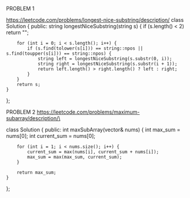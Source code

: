 PROBLEM 1

https://leetcode.com/problems/longest-nice-substring/description/
class Solution {
public:
    string longestNiceSubstring(string s) {
        if (s.length() < 2) return "";
        
        for (int i = 0; i < s.length(); i++) {
            if (s.find(tolower(s[i])) == string::npos || s.find(toupper(s[i])) == string::npos) {
                string left = longestNiceSubstring(s.substr(0, i));
                string right = longestNiceSubstring(s.substr(i + 1));
                return left.length() > right.length() ? left : right;
            }
        }
        return s;
    }
};


PROBLEM 2
https://leetcode.com/problems/maximum-subarray/description/\

class Solution {
public:
    int maxSubArray(vector<int>& nums) {
        int max_sum = nums[0];
        int current_sum = nums[0];

        for (int i = 1; i < nums.size(); i++) {
            current_sum = max(nums[i], current_sum + nums[i]);
            max_sum = max(max_sum, current_sum);
        }

        return max_sum;
    }
};

